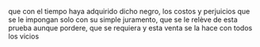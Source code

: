 que con el tiempo haya adquirido dicho negro, los costos y perjuicios que se le impongan solo con su simple juramento, que se le relève de esta prueba aunque pordere, que se requiera y esta venta se la hace con todos los vicios